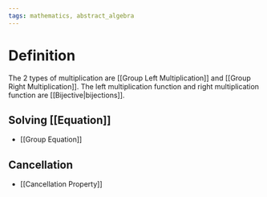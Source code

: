 ```yaml
---
tags: mathematics, abstract_algebra
---
```


# Definition

The 2 types of multiplication are [[Group Left Multiplication]] and [[Group Right Multiplication]]. The left multiplication function and right multiplication function are [[Bijective|bijections]].

## Solving [[Equation]]
- [[Group Equation]]

## Cancellation
- [[Cancellation Property]]